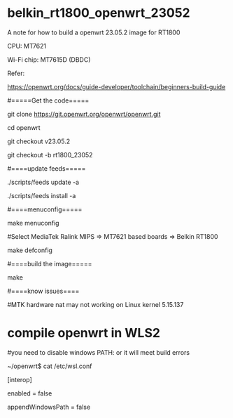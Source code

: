 # belkin_rt1800_openwrt_23052
A note for how to build a openwrt 23.05.2 image for RT1800

CPU: MT7621

Wi-Fi chip: MT7615D (DBDC)

Refer:

https://openwrt.org/docs/guide-developer/toolchain/beginners-build-guide

#=====Get the code=====

git clone https://git.openwrt.org/openwrt/openwrt.git

cd openwrt

git checkout v23.05.2

git checkout -b rt1800_23052

#====update feeds=====

./scripts/feeds update -a

./scripts/feeds install -a

#====menuconfig=====

make menuconfig

#Select MediaTek Ralink MIPS => MT7621 based boards => Belkin RT1800

make defconfig

#====build the image=====

make

#====know issues====

#MTK hardware nat may not working on Linux kernel  5.15.137

# compile openwrt in WLS2

  #you need to disable windows PATH: or it will meet build errors

~/openwrt$ cat /etc/wsl.conf

[interop]

enabled = false

appendWindowsPath = false
